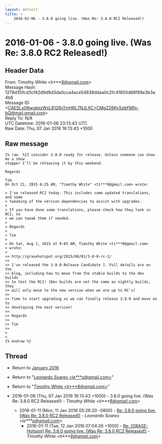 ```yaml
---
layout: default
title: >
    2016-01-06 - 3.8.0 going live. (Was Re: 3.8.0 RC2 Released!)
---
```


# 2016-01-06 - 3.8.0 going live. (Was Re: 3.8.0 RC2 Released!)

## Header Data

From: Timothy White \<ti***8@gmail.com\><br>
Message Hash: 1278d35fcd3cf42d9d9d3da0cca4ace54838ddaa0c2fc41850d66f89e3b3e4b8<br>
Message ID: \<CAESLx0KwubezWxL8128sTmHRL7NJLXC+CMgZ26KvSzbYMfo-bQ@mail.gmail.com\><br>
Reply To: _N/A_<br>
UTC Datetime: 2016-01-06 23:13:43 UTC<br>
Raw Date: Thu, 07 Jan 2016 16:13:43 +1000<br>

## Raw message

```
{% raw  %}I consider 3.8.0 ready for release. Unless someone can show me a show
stopper I'll be releasing it by this weekend.

Regards

Tim
On Oct 21, 2015 6:25 AM, "Timothy White" <ti***8@gmail.com> wrote:

> I've released RC2 today. This includes some updated translations, and some
> tweaking of the version dependencies to assist with upgrades.
>
> If you have done some translations, please check how they look in RC2, so
> we can tweak them if needed.
>
> Regards
>
> Tim
>
> On Sat, Aug 1, 2015 at 9:03 AM, Timothy White <ti***8@gmail.com>
> wrote:
>
>> http://grasehotspot.org/2015/08/01/3-8-0-rc-1/
>>
>> I've released the 3.8.0 Release Candidate 1. Full details are on the
>> blog, including how to move from the stable builds to the dev builds
>> to test the RC1! (Dev builds are not the same as nightly builds, they
>> will only move to the new version when we are up to RC's)
>>
>> Time to start upgrading so we can finally release 3.8.0 and move on to
>> developing the next version!
>>
>> Regards
>>
>> Tim
>>
>
>
{% endraw %}
```

## Thread

+ Return to [January 2016](/archive/2016/01)

+ Return to "[Leonardo Soares <le***s<span>@</span>gmail.com>](/authors/le___s_at_gmail_com)"
+ Return to "[Timothy White <ti***8<span>@</span>gmail.com>](/authors/ti___8_at_gmail_com)"

+ 2016-01-06 (Thu, 07 Jan 2016 16:13:43 +1000) - 3.8.0 going live. (Was Re: 3.8.0 RC2 Released!) - _Timothy White \<ti***8@gmail.com\>_
  + 2016-01-11 (Mon, 11 Jan 2016 05:26:20 -0800) - [Re: 3.8.0 going live. (Was Re: 3.8.0 RC2 Released!)](/archive/2016/01/9549d75ac6f5928aa9abff0c0f7d988956cb522a15bd1f0b9ecbe504ccc4539b) - _Leonardo Soares \<le***s@gmail.com\>_
    + 2016-01-11 (Tue, 12 Jan 2016 07:04:26 +1000) - [Re: [GRASE-Hotspot] Re: 3.8.0 going live. (Was Re: 3.8.0 RC2 Released!)](/archive/2016/01/f696848756b99b62785b0e0dceaaeeb92f0809c0118caed3db029c9f3e1cc132) - _Timothy White \<ti***8@gmail.com\>_

